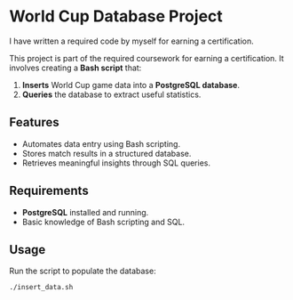 # World Cup Database Project  
I have written a required code by myself for earning a certification.

This project is part of the required coursework for earning a certification. It involves creating a **Bash script** that:  

1. **Inserts** World Cup game data into a **PostgreSQL database**.  
2. **Queries** the database to extract useful statistics.  

## Features  
- Automates data entry using Bash scripting.  
- Stores match results in a structured database.  
- Retrieves meaningful insights through SQL queries.  

## Requirements  
- **PostgreSQL** installed and running.  
- Basic knowledge of Bash scripting and SQL.  

## Usage  
Run the script to populate the database:  
```sh
./insert_data.sh
